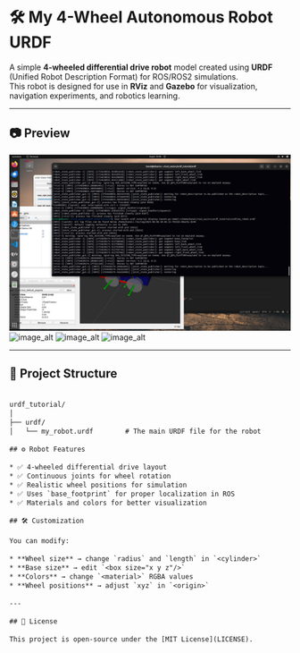 
# 🛠️ My 4-Wheel Autonomous Robot URDF

A simple **4-wheeled differential drive robot** model created using **URDF** (Unified Robot Description Format) for ROS/ROS2 simulations.  
This robot is designed for use in **RViz** and **Gazebo** for visualization, navigation experiments, and robotics learning.

---

## 📷 Preview

![image_alt](https://github.com/KunalJadhao/4-Wheel-Autonomous-Robot-/blob/main/Screenshot%20from%202025-08-08%2010-49-23.png)
![image_alt]([https://github.com/KunalJadhao/4-Wheel-Autonomous-Robot-/blob/main/Screenshot%20from%202025-08-08%2010-49-23.png](https://github.com/KunalJadhao/4-Wheel-Autonomous-Robot-/blob/51c3403f5f4b3ef3c7964144e13ed681dbb8b7ba/Screenshot%20from%202025-08-08%2010-49-08.png))
![image_alt]([https://github.com/KunalJadhao/4-Wheel-Autonomous-Robot-/blob/main/Screenshot%20from%202025-08-08%2010-49-23.png](https://github.com/KunalJadhao/4-Wheel-Autonomous-Robot-/blob/51c3403f5f4b3ef3c7964144e13ed681dbb8b7ba/Screenshot%20from%202025-08-08%2010-49-16.png))
![image_alt]([https://github.com/KunalJadhao/4-Wheel-Autonomous-Robot-/blob/main/Screenshot%20from%202025-08-08%2010-49-23.png](https://github.com/KunalJadhao/4-Wheel-Autonomous-Robot-/blob/51c3403f5f4b3ef3c7964144e13ed681dbb8b7ba/Screenshot%20from%202025-08-08%2010-51-18.png))

---

## 📂 Project Structure

```

urdf_tutorial/
│
├── urdf/
│   └── my_robot.urdf        # The main URDF file for the robot

## ⚙️ Robot Features

* ✅ 4-wheeled differential drive layout
* ✅ Continuous joints for wheel rotation
* ✅ Realistic wheel positions for simulation
* ✅ Uses `base_footprint` for proper localization in ROS
* ✅ Materials and colors for better visualization

## 🛠️ Customization

You can modify:

* **Wheel size** → change `radius` and `length` in `<cylinder>`
* **Base size** → edit `<box size="x y z"/>`
* **Colors** → change `<material>` RGBA values
* **Wheel positions** → adjust `xyz` in `<origin>`

---

## 📜 License

This project is open-source under the [MIT License](LICENSE).
